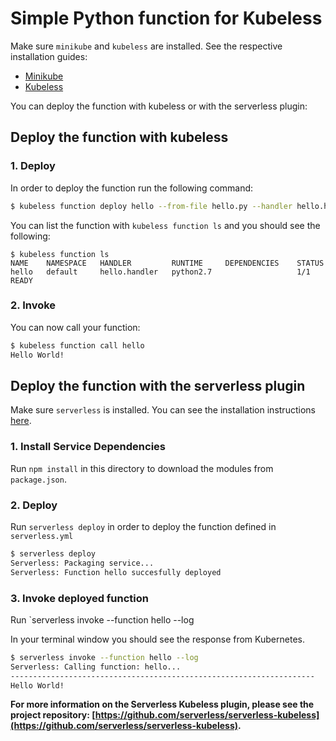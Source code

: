# Simple Python function for Kubeless

Make sure `minikube` and `kubeless` are installed. See the respective installation guides:
* [Minikube](https://github.com/kubernetes/minikube#installation)
* [Kubeless](http://kubeless.io/docs/quick-start/)

You can deploy the function with kubeless or with the serverless plugin:

## Deploy the function with kubeless

### 1. Deploy
In order to deploy the function run the following command:

```bash
$ kubeless function deploy hello --from-file hello.py --handler hello.handler --runtime python2.7
```

You can list the function with `kubeless function ls` and you should see the following:

```
$ kubeless function ls
NAME 	NAMESPACE	HANDLER      	RUNTIME  	DEPENDENCIES	STATUS
hello	default  	hello.handler	python2.7	            	1/1 READY
```

### 2. Invoke
You can now call your function:

```bash
$ kubeless function call hello
Hello World!
```

## Deploy the function with the serverless plugin

Make sure `serverless` is installed. You can see the installation instructions [here](https://github.com/serverless/serverless#quick-start).

### 1. Install Service Dependencies
Run `npm install` in this directory to download the modules from `package.json`.

### 2. Deploy
Run `serverless deploy` in order to deploy the function defined in `serverless.yml`

```bash
$ serverless deploy
Serverless: Packaging service...
Serverless: Function hello succesfully deployed
```

### 3. Invoke deployed function
Run `serverless invoke --function hello --log

In your terminal window you should see the response from Kubernetes.

```bash
$ serverless invoke --function hello --log
Serverless: Calling function: hello...
--------------------------------------------------------------------
Hello World!
```

**For more information on the Serverless Kubeless plugin, please see the project repository: [https://github.com/serverless/serverless-kubeless](https://github.com/serverless/serverless-kubeless).**
